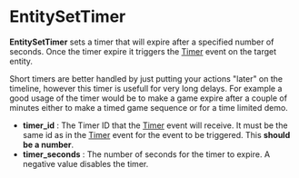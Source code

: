 # EntitySetTimer

**EntitySetTimer** sets a timer that will expire after a specified
number of seconds. Once the timer expire it triggers the
[Timer](Event/Timer) event on the target entity.

Short timers are better handled by just putting your actions "later" on
the timeline, however this timer is usefull for very long delays. For
example a good usage of the timer would be to make a game expire after a
couple of minutes either to make a timed game sequence or for a time
limited demo.

-   **timer\_id** : The Timer ID that the [Timer](Event/Timer) event
    will receive. It must be the same id as in the [Timer](Event/Timer)
    event for the event to be triggered. This **should be a number**.
-   **timer\_seconds** : The number of seconds for the timer to expire.
    A negative value disables the timer.
